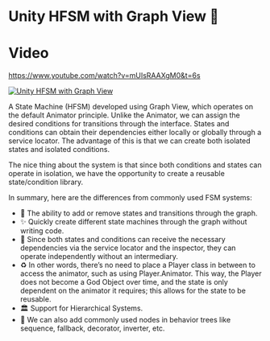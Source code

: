 # Unity HFSM with Graph View 🚀

# Video
https://www.youtube.com/watch?v=mUIsRAAXgM0&t=6s

[![Unity HFSM with Graph View](https://img.youtube.com/vi/mUIsRAAXgM0/0.jpg)](https://www.youtube.com/watch?v=mUIsRAAXgM0&t=6s)

A State Machine (HFSM) developed using Graph View, which operates on the default Animator principle. Unlike the Animator, we can assign the desired conditions for transitions through the interface. States and conditions can obtain their dependencies either locally or globally through a service locator. The advantage of this is that we can create both isolated states and isolated conditions.

The nice thing about the system is that since both conditions and states can operate in isolation, we have the opportunity to create a reusable state/condition library.

In summary, here are the differences from commonly used FSM systems:

- 🎯 The ability to add or remove states and transitions through the graph.
- ✨ Quickly create different state machines through the graph without writing code.
- 🔗 Since both states and conditions can receive the necessary dependencies via the service locator and the inspector, they can operate independently without an intermediary. 
- ♻️ In other words, there’s no need to place a Player class in between to access the animator, such as using Player.Animator. This way, the Player does not become a God Object over time, and the state is only dependent on the animator it requires; this allows for the state to be reusable.
- 🏛️ Support for Hierarchical Systems.
- 🧠 We can also add commonly used nodes in behavior trees like sequence, fallback, decorator, inverter, etc.
